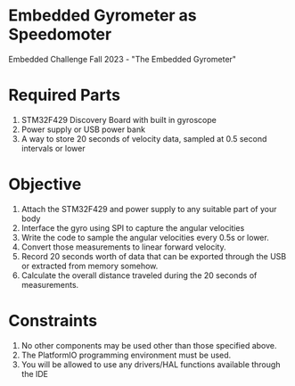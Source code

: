 # Embedded Gyrometer as Speedomoter
Embedded Challenge Fall 2023 - "The Embedded Gyrometer"

# Required Parts
1. STM32F429 Discovery Board with built in gyroscope
2. Power supply or USB power bank
3. A way to store 20 seconds of velocity data, sampled at 0.5 second intervals or lower

# Objective
1. Attach the STM32F429 and power supply to any suitable part of your body
2. Interface the gyro using SPI to capture the angular velocities
3. Write the code to sample the angular velocities every 0.5s or lower.
4. Convert those measurements to linear forward velocity.
5. Record 20 seconds worth of data that can be exported through the USB or extracted from memory somehow.
6. Calculate the overall distance traveled during the 20 seconds of measurements.

# Constraints
1. No other components may be used other than those specified above. 
2. The PlatformIO programming environment must be used.
3. You will be allowed to use any drivers/HAL functions available through the IDE
